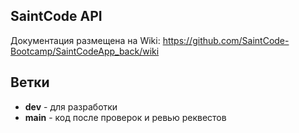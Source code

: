 ## SaintCode API

Документация размещена на Wiki: https://github.com/SaintCode-Bootcamp/SaintCodeApp_back/wiki

## Ветки 

- **dev**  - для разработки
- **main** - код после проверок и ревью реквестов  
 